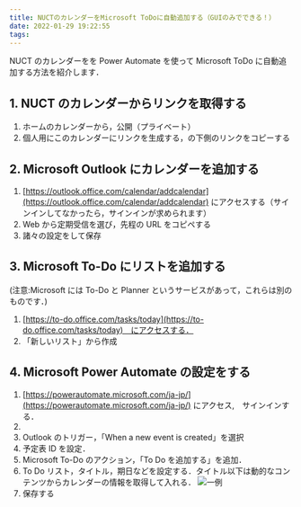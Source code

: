 ```yaml
---
title: NUCTのカレンダーをMicrosoft ToDoに自動追加する（GUIのみでできる！）
date: 2022-01-29 19:22:55
tags:
---
```


NUCT のカレンダーをを Power Automate を使って Microsoft ToDo に自動追加する方法を紹介します．

<!--more-->

## 1. NUCT のカレンダーからリンクを取得する

1. ホームのカレンダーから，公開（プライベート）
2. 個人用にこのカレンダーにリンクを生成する，の下側のリンクをコピーする
<!-- more -->

## 2. Microsoft Outlook にカレンダーを追加する

1. [https://outlook.office.com/calendar/addcalendar](https://outlook.office.com/calendar/addcalendar) にアクセスする（サインインしてなかったら，サインインが求められます）
2. Web から定期受信を選び，先程の URL をコピペする
3. 諸々の設定をして保存

## 3. Microsoft To-Do にリストを追加する

(注意:Microsoft には To-Do と Planner というサービスがあって，これらは別のものです．)

1. [https://to-do.office.com/tasks/today](https://to-do.office.com/tasks/today)　にアクセスする．
2. 「新しいリスト」から作成

## 4. Microsoft Power Automate の設定をする

1. [https://powerautomate.microsoft.com/ja-jp/](https://powerautomate.microsoft.com/ja-jp/) にアクセス,　サインインする．
2.
3. Outlook のトリガー，「When a new event is created」を選択
4. 予定表 ID を設定．
5. Microsoft To-Do のアクション，「To Do を追加する」を追加．
6. To Do リスト，タイトル，期日などを設定する．タイトル以下は動的なコンテンツからカレンダーの情報を取得して入れる．
   ![一例](/img/automate1.png)
7. 保存する
